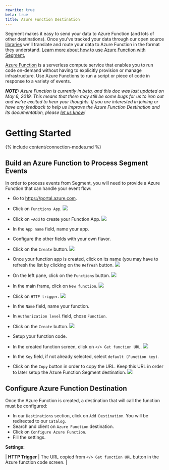 ```yaml
---
rewrite: true
beta: true
title: Azure Function Destination
---
```


Segment makes it easy to send your data to Azure Function (and lots of other destinations). Once you've tracked your data through our open source [libraries](https://segment.com/libraries) we'll translate and route your data to Azure Function in the format they understand. [Learn more about how to use Azure Function with Segment.](/docs/destinations/azure-function)

[Azure Function](https://azure.microsoft.com/en-us/services/functions) is a serverless compute service that enables you to run code on-demand without having to explicitly provision or manage infrastructure. Use Azure Functions to run a script or piece of code in response to a variety of events.

_**NOTE:** Azure Function is currently in beta, and this doc was last updated on May 6, 2019. This means that there may still be some bugs for us to iron out and we're excited to hear your thoughts. If you are interested in joining or have any feedback to help us improve the Azure Function Destination and its documentation, please [let us know](https://segment.com/help/contact)!_

# Getting Started

{% include content/connection-modes.md %}

## Build an Azure Function to Process Segment Events

In order to process events from Segment, you will need to provide a Azure Function that can handle your event flow:


- Go to https://portal.azure.com.
- Click on `Functions App`.
![](images/azure1.png)



- Click on `+Add` to create your Function App.
![](images/azure2.png)



- In the `App name` field, name your app.
- Configure the other fields with your own flavor.
- Click on the `Create` button.
![](images/azure3.png)



- Once your function app is created, click on its name (you may have to refresh the list by clicking on the `Refresh` button.
![](images/azure4.png)



- On the left pane, click on the `Functions` button.
![](images/azure5.png)



- In the main frame, click on `New function`.
![](images/azure6.png)




- Click on `HTTP trigger`.
![](images/azure7.png)



- In the `Name` field, name your function.
- In `Authorization level` field, chose `Function`.
- Click on the `Create` button.
![](images/azure8.png)



- Setup your function code.
- In the created function screen, click on `</> Get function URL`.
![](images/azure9.png)




- In the `Key` field, if not already selected, select `default (Function key)`.
- Click on the `Copy` button in order to copy the URL. Keep this URL in order to later setup the Azure Function Segment destination.
![](images/azure10.png)

## Configure Azure Function Destination

Once the Azure Function is created, a destination that will call the function must be configured:

- In our `Destinations` section, click on `Add Destination`. You will be redirected to our `Catalog`.
- Search and client on `Azure Function` destination.
- Click on `Configure Azure Function`.
- Fill the settings.

**Settings:**

| **HTTP Trigger** | The URL copied from  `</> Get function URL` button in the Azure function code screen. |
